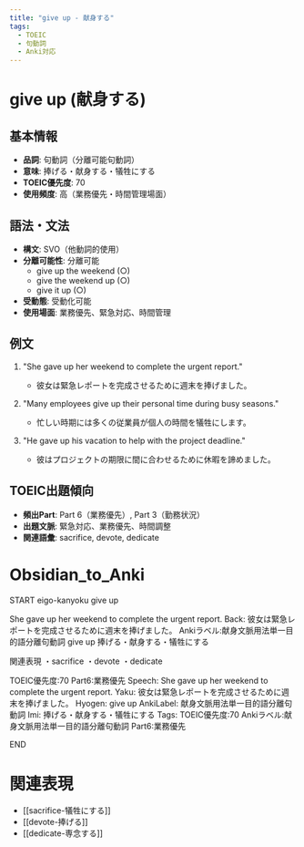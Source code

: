 ```yaml
---
title: "give up - 献身する"
tags:
  - TOEIC
  - 句動詞
  - Anki対応
---
```


# give up (献身する)

## 基本情報
- **品詞**: 句動詞（分離可能句動詞）
- **意味**: 捧げる・献身する・犠牲にする
- **TOEIC優先度**: 70
- **使用頻度**: 高（業務優先・時間管理場面）

## 語法・文法
- **構文**: SVO（他動詞的使用）
- **分離可能性**: 分離可能
  - give up the weekend (○)
  - give the weekend up (○)
  - give it up (○)
- **受動態**: 受動化可能
- **使用場面**: 業務優先、緊急対応、時間管理

## 例文
1. "She gave up her weekend to complete the urgent report."
   - 彼女は緊急レポートを完成させるために週末を捧げました。

2. "Many employees give up their personal time during busy seasons."
   - 忙しい時期には多くの従業員が個人の時間を犠牲にします。

3. "He gave up his vacation to help with the project deadline."
   - 彼はプロジェクトの期限に間に合わせるために休暇を諦めました。

## TOEIC出題傾向
- **頻出Part**: Part 6（業務優先）, Part 3（勤務状況）
- **出題文脈**: 緊急対応、業務優先、時間調整
- **関連語彙**: sacrifice, devote, dedicate

# Obsidian_to_Anki
START
eigo-kanyoku
give up

She gave up her weekend to complete the urgent report.
Back: 
彼女は緊急レポートを完成させるために週末を捧げました。
Ankiラベル:献身文脈用法単一目的語分離句動詞
give up
捧げる・献身する・犠牲にする

関連表現
・sacrifice
・devote
・dedicate

TOEIC優先度:70
Part6:業務優先
Speech: She gave up her weekend to complete the urgent report.
Yaku: 彼女は緊急レポートを完成させるために週末を捧げました。
Hyogen: give up
AnkiLabel: 献身文脈用法単一目的語分離句動詞
Imi: 捧げる・献身する・犠牲にする
Tags: TOEIC優先度:70 Ankiラベル:献身文脈用法単一目的語分離句動詞 Part6:業務優先
<!--ID: 1754412121118-->
END

# 関連表現
- [[sacrifice-犠牲にする]]
- [[devote-捧げる]]
- [[dedicate-専念する]]